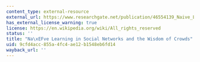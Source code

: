 ```yaml
---
content_type: external-resource
external_url: https://www.researchgate.net/publication/46554139_Naive_Learning_in_Social_Networks_and_the_Wisdom_of_Crowds
has_external_license_warning: true
license: https://en.wikipedia.org/wiki/All_rights_reserved
status: ''
title: "Na\xEFve Learning in Social Networks and the Wisdom of Crowds"
uid: 9cfd4acc-855a-4fc4-ae12-b1548eb6fd14
wayback_url: ''
---
```

